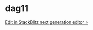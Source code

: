 # dag11

[Edit in StackBlitz next generation editor ⚡️](https://stackblitz.com/~/github.com/Sanja-max/dag11)